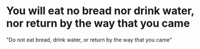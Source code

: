 # You will eat no bread nor drink water, nor return by the way that you came

"Do not eat bread, drink water, or return by the way that you came"

